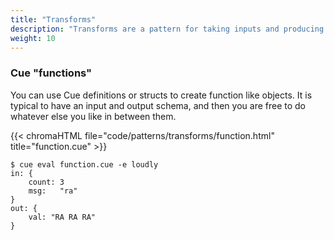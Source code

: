 ```yaml
---
title: "Transforms"
description: "Transforms are a pattern for taking inputs and producing outputs with a definition"
weight: 10
---
```


### Cue "functions"

You can use Cue definitions or structs to create function like objects.
It is typical to have an input and output schema, and then you are free
to do whatever else you like in between them.

{{< chromaHTML file="code/patterns/transforms/function.html" title="function.cue" >}}

```shell
$ cue eval function.cue -e loudly
in: {
    count: 3
    msg:   "ra"
}
out: {
    val: "RA RA RA"
}
```



